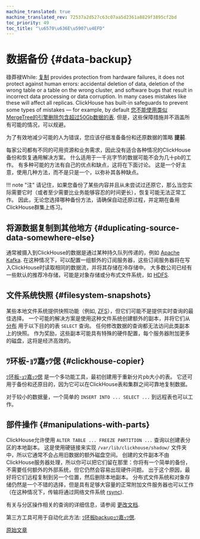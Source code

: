 ```yaml
---
machine_translated: true
machine_translated_rev: 72537a2d527c63c07aa5d2361a8829f3895cf2bd
toc_priority: 49
toc_title: "\u6570\u636E\u5907\u4EFD"
---
```


# 数据备份 {#data-backup}

碌莽禄While: [复制](../engines/table_engines/mergetree_family/replication.md) provides protection from hardware failures, it does not protect against human errors: accidental deletion of data, deletion of the wrong table or a table on the wrong cluster, and software bugs that result in incorrect data processing or data corruption. In many cases mistakes like these will affect all replicas. ClickHouse has built-in safeguards to prevent some types of mistakes — for example, by default [您不能使用类似MergeTree的引擎删除包含超过50Gb数据的表](https://github.com/ClickHouse/ClickHouse/blob/v18.14.18-stable/programs/server/config.xml#L322-L330). 但是，这些保障措施并不涵盖所有可能的情况，可以规避。

为了有效地减少可能的人为错误，您应该仔细准备备份和还原数据的策略 **提前**.

每家公司都有不同的可用资源和业务需求，因此没有适合各种情况的ClickHouse备份和恢复通用解决方案。 什么适用于一千兆字节的数据可能不会为几十pb的工作。 有多种可能的方法有自己的优点和缺点，这将在下面讨论。 这是一个好主意，使用几种方法，而不是只是一个，以弥补其各种缺点。

!!! note "注"
    请记住，如果您备份了某些内容并且从未尝试过还原它，那么当您实际需要它时（或者至少需要比业务能够容忍的时间更长），恢复可能无法正常工作。 因此，无论您选择哪种备份方法，请确保自动还原过程，并定期在备用ClickHouse群集上练习。

## 将源数据复制到其他地方 {#duplicating-source-data-somewhere-else}

通常被摄入到ClickHouse的数据是通过某种持久队列传递的，例如 [Apache Kafka](https://kafka.apache.org). 在这种情况下，可以配置一组额外的订阅服务器，这些订阅服务器将在写入ClickHouse时读取相同的数据流，并将其存储在冷存储中。 大多数公司已经有一些默认的推荐冷存储，可能是对象存储或分布式文件系统，如 [HDFS](https://hadoop.apache.org/docs/stable/hadoop-project-dist/hadoop-hdfs/HdfsDesign.html).

## 文件系统快照 {#filesystem-snapshots}

某些本地文件系统提供快照功能（例如, [ZFS](https://en.wikipedia.org/wiki/ZFS)），但它们可能不是提供实时查询的最佳选择。 一个可能的解决方案是使用这种文件系统创建额外的副本，并将它们从 [分布](../engines/table_engines/special/distributed.md) 用于以下目的的表 `SELECT` 查询。 任何修改数据的查询都无法访问此类副本上的快照。 作为奖励，这些副本可能具有特殊的硬件配置，每个服务器附加更多的磁盘，这将是经济高效的。

## ﾂ环板-ｮﾂ嘉ｯﾂ偲 {#clickhouse-copier}

[ﾂ环板-ｮﾂ嘉ｯﾂ偲](utilities/clickhouse-copier.md) 是一个多功能工具，最初创建用于重新分片pb大小的表。 它还可用于备份和还原目的，因为它可以在ClickHouse表和集群之间可靠地复制数据。

对于较小的数据量，一个简单的 `INSERT INTO ... SELECT ...` 到远程表也可以工作。

## 部件操作 {#manipulations-with-parts}

ClickHouse允许使用 `ALTER TABLE ... FREEZE PARTITION ...` 查询以创建表分区的本地副本。 这是使用硬链接来实现 `/var/lib/clickhouse/shadow/` 文件夹中，所以它通常不会占用旧数据的额外磁盘空间。 创建的文件副本不由ClickHouse服务器处理，所以你可以把它们留在那里：你将有一个简单的备份，不需要任何额外的外部系统，但它仍然会容易出现硬件问题。 出于这个原因，最好将它们远程复制到另一个位置，然后删除本地副本。 分布式文件系统和对象存储仍然是一个不错的选择，但是具有足够大容量的正常附加文件服务器也可以工作（在这种情况下，传输将通过网络文件系统 [rsync](https://en.wikipedia.org/wiki/Rsync)).

有关与分区操作相关的查询的详细信息，请参阅 [更改文档](../sql_reference/statements/alter.md#alter_manipulations-with-partitions).

第三方工具可用于自动化此方法: [ﾂ环板backupｮﾂ嘉ｯﾂ偲](https://github.com/AlexAkulov/clickhouse-backup).

[原始文章](https://clickhouse.tech/docs/en/operations/backup/) <!--hide-->
